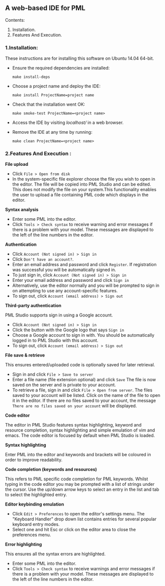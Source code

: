 ## A web-based IDE for PML


Contents:

1. Installation.
2. Features And Execution.

### 1.Installation:

These instructions are for installing this software on Ubuntu 14.04 64-bit.

* Ensure the required dependencies are installed:

	`make install-deps`

* Choose a project name and deploy the IDE:

	`make install ProjectName=project name`

* Check that the installation went OK:

	`make smoke-test ProjectName=<project name>`

* Access the IDE by visiting *localhost/<project name>* in a web browser.

* Remove the IDE at any time by running:

	`make clean ProjectName=<project name>`


### 2.Features And Execution :

**File upload**
* Click `File > Open from disk`
* In the system-specific file explorer choose the file you wish to open in the editor. 
The file will be copied into PML Studio and can be edited. This does not modify the file on your system.This functionality enables the user to upload a file containing PML code which displays in the editor. 

**Syntax analysis**
* Enter some PML into the editor. 
* Click `Tools > Check syntax` to receive warning and error messages if there is a problem with your model. These
messages are displayed to the left of the line numbers in the editor.

**Authentication**
* Click `Account (Not signed in) > Sign in` 
* Click `Don't have an account?`. 
* Enter an email address and password and click `Register`. If registration was successful you will be automatically signed in. 
* To just sign in, click `Account (Not signed in) > Sign in`
* Enter your email address and password and click `Sign in`
* Alternatively, use the editor normally and you will be prompted to sign in on attempting to use any account-specific features. 
* To sign out, click `Account (email address) > Sign out`

**Third-party authentication**

PML Studio supports sign in using a Google account.
* Click `Account (Not signed in) > Sign in`
* Click the button with the Google logo that says `Sign in`
* Choose a Google account to sign in with. You should be automatically logged in to PML Studio with this account. 
* To sign out, click `Account (email address) > Sign out`

**File save & retrieve**

This ensures entered/uploaded code is optionally saved for later retrieval.
* Sign in and click `File > Save to server`
* Enter a file name (file extension optional) and click `Save` The file is now saved on the server and is private to your account. 
* To retrieve a file, sign in and click `File > Open from server`. The files saved to your account will be listed. Click on the name of the file to open it in the editor. If there are no files saved to your account, the message
	`There are no files saved on your account` will be displayed.

**Code editor**

The editor in PML Studio features syntax highlighting, keyword and resource completion, syntax highlighting and simple emulation of vim and emacs. The code editor is focused by default when PML Studio is loaded.

**Syntax highlighting**

Enter PML into the editor and keywords and brackets will be coloured in order to improve readability.

**Code completion (keywords and resources)**

This refers to PML specific code completion for PML keywords. Whilst typing in the code editor you may be prompted with a list of
strings under the cursor. Use the up/down arrow keys to select an entry
in the list and tab to select the highlighted entry.

**Editor keybinding emulation**
* Click `Edit > Preferences` to open the editor's settings menu. The "Keyboard Handler" drop down list contains entries for several popular keyboard entry modes. 
* Select one and hit Esc or click on the editor area to close the preferences menu.

**Error highlighting**

This ensures all the syntax errors are highlighted.
* Enter some PML into the editor. 
* Click `Tools > Check syntax` to receive warnings and error messages if there is a problem with your model. These messages are displayed to the left of the line numbers in the editor.



